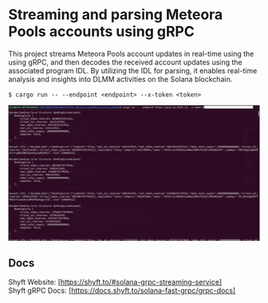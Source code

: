 # Streaming and parsing Meteora Pools accounts using gRPC

This project streams Meteora Pools account updates in real-time using the using gRPC, and then decodes the received account updates using the associated program IDL. By utilizing the IDL for parsing, it enables real-time analysis and insights into DLMM activities on the Solana blockchain.


```
$ cargo run -- --endpoint <endpoint> --x-token <token>
```

![screenshot](assets/usage-screenshot.png?raw=true "Screenshot")

## Docs
Shyft Website: [https://shyft.to/#solana-grpc-streaming-service]  
Shyft gRPC Docs: [https://docs.shyft.to/solana-fast-grpc/grpc-docs]
